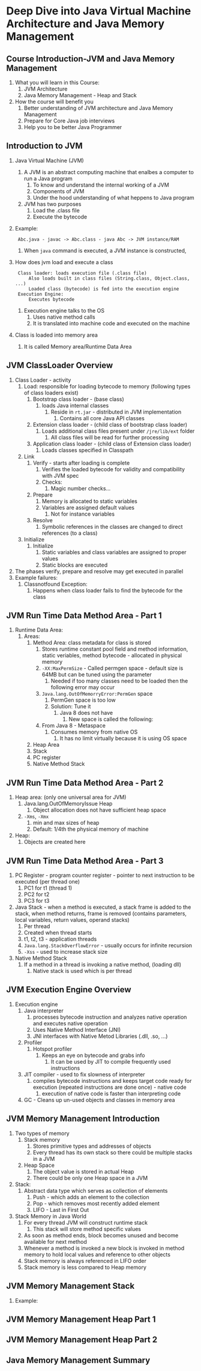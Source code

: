 # Deep Dive into Java Virtual Machine Architecture and Java Memory Management #

## Course Introduction-JVM and Java Memory Management ##
1. What you will learn in this Course:
	1. JVM Architecture
	2. Java Memory Management - Heap and Stack
2. How the course will benefit you
	1. Better understanding of JVM architecture and Java Memory Management
	2. Prepare for Core Java job interviews
	3. Help you to be better Java Programmer

## Introduction to JVM ##
1. Java Virtual Machine (JVM)
	1. A JVM is an abstract computing machine that enalbes a computer to run a Java program
		1. To know and understand the internal working of a JVM
		2. Components of JVM
		3. Under the hood understanding of what heppens to Java program
	2. JVM has two purposes
		1. Load the .class file
		2. Execute the bytecode
2. Example:

		Abc.java - javac -> Abc.class - java Abc -> JVM instance/RAM
		
	1. When `java` command is executed, a JVM instance is constructed,
3. How does jvm load and execute a class

		Class loader: loads execution file (.class file)
			Also loads built in class files (String.class, Object.class, ...)
			Loaded class (bytecode) is fed into the execution engine
		Execution Engine: 
			Executes bytecode
			
	1. Execution engine talks to the OS
		1. Uses native method calls
		2. It is translated into machine code and executed on the machine
4. Class is loaded into memory area
	1. It is called Memory area/Runtime Data Area

## JVM ClassLoader Overview ##
1. Class Loader - activity
	1. Load: responsible for loading bytecode to memory (following types of class loaders exist)
		1. Bootstrap class loader - (base class)
			1. loads Java internal classes
				1. Reside in `rt.jar` - distributed in JVM implementation
					1. Contains all core Java API classes
		2. Extension class loader - (child class of bootstrap class loader)
			1. Loads additional class files present under `/jre/lib/ext` folder
				1. All class files will be read for further processing
		3. Application class loader - (child class of Extension class loader)
			1. Loads classes specified in Classpath
	2. Link
		1. Verify - starts after loading is complete
			1. Verifies the loaded bytecode for validity and compatibility with JVM spec
			2. Checks:
				1. Magic number checks...
		2. Prepare
			1. Memory is allocated to static variables
			2. Variables are assigned default values
				1. Not for instance variables
		3. Resolve
			1. Symbolic references in the classes are changed to direct references (to a class)
	3. Initialize
		1. Initialize
			1. Static variables and class variables are assigned to proper values
			2. Static blocks are executed
2. The phases verify, prepare and resolve may get executed in parallel
3. Example failures:
	1. Classnotfound Exception:
		1. Happens when class loader fails to find the bytecode for the class

## JVM Run Time Data Method Area - Part 1 ##
1. Runtime Data Area:
	1. Areas:
		1. Method Area: class metadata for class is stored
			1. Stores runtime constant pool field and method information, static veriables, method bytecode - allocated in physical memory
			2. `-XX:MaxPermSize` - Called permgen space - default size is 64MB but can be tuned using the parameter
				1. Needed if too many classes need to be loaded then the following error may occur
			3. `Java.lang.OutOfMemorryError:PermGen` space
				1. PermGen space is too low
				2. Solution: Tune it
					1. Java 8 does not have
						1. New space is called the following:
			4. From Java 8 - Metaspace
				1. Consumes memory from native OS
					1. It has no limit virtually because it is using OS space
		2. Heap Area
		3. Stack
		4. PC register
		5. Native Method Stack

## JVM Run Time Data Method Area - Part 2 ##
1. Heap area: (only one universal area for JVM)
	1. Java.lang.OutOfMemoryIssue Heap
		1. Object allocation does not have sufficient heap space
	2. `-Xms`, `-Xmx`
		1. min and max sizes of heap
		2. Default: 1/4th the physical memory of machine
2. Heap:
	1. Objects are created here

## JVM Run Time Data Method Area - Part 3 ##
1. PC Register - program counter register - pointer to next instruction to be executed (per thread one)
	1. PC1 for t1 (thread 1)
	2. PC2 for t2
	3. PC3 for t3
2. Java Stack - when a method is executed, a stack frame is added to the stack, when method returns, frame is removed (contains parameters, local variables, return values, operand stacks)
	1. Per thread
	2. Created when thread starts
	3. t1, t2, t3 - application threads
	4. `Java.lang.StackOverflowError` - usually occurs for infinite recursion
	5. `-Xss` - used to increase stack size
3. Native Method Stack
	1. If a method in a thread is invoking a native method, (loading dll)
		1. Native stack is used which is per thread

## JVM Execution Engine Overview ##
1. Execution engine
	1. Java interpreter
		1. processes bytecode instruction and analyzes native operation and executes native operation
		2. Uses Native Method Interface (JNI)
		3. JNI interfaces with Native Metod Libraries (.dll, .so, ...)
	2. Profiler
		1. Hotspot profiler
			1. Keeps an eye on bytecode and grabs info
				1. It can be used by JIT to compile frequently used instructions
	3. JIT compiler - used to fix slowness of interpreter
		1. compiles bytecode instructions and keeps target code ready for execution (repeated instructions are done once) - native code
			1. execution of native code is faster than interpreting code
	4. GC - Cleans up un-used objects and classes in memory area

## JVM Memory Management Introduction ##
1. Two types of memory
	1. Stack memory
		1. Stores primitive types and addresses of objects
		2. Every thread has its own stack so there could be multiple stacks in a JVM
	2. Heap Space
		1. The object value is stored in actual Heap
		2. There could be only one Heap space in a JVM
2. Stack:
	1. Abstract data type which serves as collection of elements
		1. Push - which adds an element to the collection
		2. Pop - which removes most recently added element
		3. LIFO - Last in First Out
3. Stack Memory in Java World
	1. For every thread JVM will construct runtime stack
		1. This stack will store method specific values
	2. As soon as method ends, block becomes unused and become available for next method
	3. Whenever a method is invoked a new block is invoked in method memory to hold local values and reference to other objects
	4. Stack memory is always referenced in LIFO order
	5. Stack memory is less compared to Heap memory

## JVM Memory Management Stack ##
1. Example:

		

## JVM Memory Management Heap Part 1 ##
## JVM Memory Management Heap Part 2 ##
## Java Memory Management Summary ##
